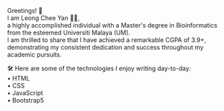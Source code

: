 Greetings! 👋
<br>
I am Leong Chee Yan 👩‍💻, 
<br>
a highly accomplished individual with a Master's degree in Bioinformatics from the esteemed Universiti Malaya (UM).
<br>
I am thrilled to share that I have achieved a remarkable CGPA of 3.9+, 
demonstrating my consistent dedication and success throughout my academic pursuits.
<br>

🛠️ Here are some of the technologies I enjoy writing day-to-day:
<br>
•	HTML 
<br>
•	CSS
<br>
•	JavaScript
<br>
•	Bootstrap5
